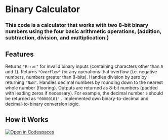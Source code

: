 # Binary Calculator
### This code is a calculator that works with two 8-bit binary numbers using the four basic arithmetic operations, (addition, subtraction, division, and multiplication.)

## Features 
Returns `"Error"` for invalid binary inputs (containing characters other than `0` and `1`).
Returns `"Overflow"` for any operations that overflow (i.e. negative numbers, numbers greater than 8-bits).
Handles division by zero by returning `"NaN"`.
Handles decimal numbers by rounding down to the nearest whole number (flooring).
Outputs are returned as 8-bit numbers (padded with leading zeros if necessary). For example, the decimal number `5` should be returned as `"00000101"` .
Implemented own binary-to-decimal and decimal-to-binary conversion logic.

## How it Works
























[![Open in Codespaces](https://classroom.github.com/assets/launch-codespace-2972f46106e565e64193e422d61a12cf1da4916b45550586e14ef0a7c637dd04.svg)](https://classroom.github.com/open-in-codespaces?assignment_repo_id=17649999)